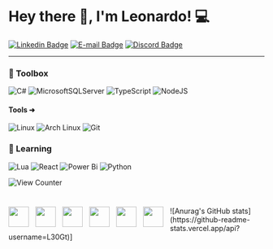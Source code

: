 # Hey there 👋, I'm Leonardo! 💻

[![Linkedin Badge](https://img.shields.io/badge/Leonardo%20Gutierrez-0077B5?style=flat-square&logo=linkedin&logoColor=white)](https://www.linkedin.com/in/leogutierrez00)
[![E-mail Badge](https://img.shields.io/badge/Email-D14836?style=flat-square&logo=gmail&logoColor=white)](mailto:leogt.dev@gmail.com)
[![Discord Badge](https://img.shields.io/badge/L30Gt-5865F2?style=flat-square&logo=discord&logoColor=white)](https://discord.com/users/468449698479341572)


<!--
A 23 years old student 
-->



---


### 🧰 Toolbox

![C#](https://img.shields.io/badge/c%23-%234B275F.svg?style=for-the-badge&logo=csharp&logoColor=white)
![MicrosoftSQLServer](https://img.shields.io/badge/SQL%20Server-CC2927?style=for-the-badge&logo=microsoft%20sql%20server&logoColor=white)
![TypeScript](https://img.shields.io/badge/typescript-%23007ACC.svg?style=for-the-badge&logo=typescript&logoColor=white)
![NodeJS](https://img.shields.io/badge/node.js-6DA55F?style=for-the-badge&logo=node.js&logoColor=white)
<br />

#### Tools ➜
![Linux](https://img.shields.io/badge/Linux-FCC624?style=for-the-badge&logo=linux&logoColor=black)
![Arch Linux](https://img.shields.io/badge/Arch_Linux-1793D1?style=for-the-badge&logo=arch-linux&logoColor=white)
![Git](https://img.shields.io/badge/GIT-E44C30?style=for-the-badge&logo=git&logoColor=white)

### 🌱 Learning
![Lua](https://img.shields.io/badge/Lua-2C2D72?style=for-the-badge&logo=lua&logoColor=white)
![React](https://img.shields.io/badge/React-20232A?style=for-the-badge&logo=react&logoColor=61DAFB)
![Power Bi](https://img.shields.io/badge/power_bi-F2C811?style=for-the-badge&logo=powerbi&logoColor=black)
![Python](https://img.shields.io/badge/Python-14354C?style=for-the-badge&logo=python&logoColor=white)


![View Counter](https://komarev.com/ghpvc/?username=L30Gt&style=flat-square)

#
<div>
<img align="left" alt="" width="40px" height="40px" style="padding-right:10px" src="https://cdn.jsdelivr.net/gh/devicons/devicon/icons/csharp/csharp-original.svg"/>
<img align="left" alt="" width="40px" height="40px" style="padding-right:10px" src="https://cdn.jsdelivr.net/gh/devicons/devicon/icons/lua/lua-plain.svg" />
<img align="left" alt="" width="40px" height="40px" style="padding-right:10px" src="https://cdn.jsdelivr.net/gh/devicons/devicon/icons/typescript/typescript-original.svg"/>
<img align="left" alt="" width="40px" height="40px" style="padding-right:10px" src="https://cdn.jsdelivr.net/gh/devicons/devicon/icons/angularjs/angularjs-original.svg"/>
<img align="left" alt="" width="40px" height="40px" style="padding-right:10px" src="https://cdn.jsdelivr.net/gh/devicons/devicon/icons/microsoftsqlserver/microsoftsqlserver-plain.svg"/>
<img align="left" alt="" width="40px" height="40px" style="padding-right:10px" src="https://cdn.jsdelivr.net/gh/devicons/devicon/icons/python/python-original.svg"/>
</div>
![Anurag's GitHub stats](https://github-readme-stats.vercel.app/api?username=L30Gt)]

<br />
